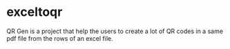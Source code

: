 # exceltoqr
QR Gen is a project that help the users to create a lot of QR codes in a same pdf file from the rows of an excel file.
